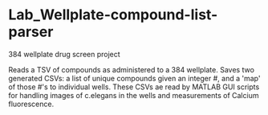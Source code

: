 # Lab_Wellplate-compound-list-parser
384 wellplate drug screen project

Reads a TSV of compounds as administered to a 384 wellplate. Saves two generated CSVs: a list of unique compounds given an integer #, and a 'map' of those #'s to individual wells. These CSVs ae read by MATLAB GUI scripts for handling images of c.elegans in the wells and measurements of Calcium fluorescence.
